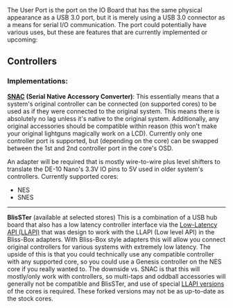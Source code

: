 The User Port is the port on the IO Board that has the same physical appearance as a USB 3.0 port, but it is merely using a USB 3.0 connector as a means for serial I/O communication. The port could potentially have various uses, but these are features that are currently implemented or upcoming:

## Controllers
### Implementations:
**[SNAC](https://github.com/blue212/SNAC) (Serial Native Accessory Converter)**: This essentially means that a system's original controller can be connected (on supported cores) to be used as if they were connected to the original system. This means there is absolutely no lag unless it's native to the original system. Additionally, any original accessories should be compatible within reason (this won't make your original lightguns magically work on a LCD). Currently only one controller port is supported, but (depending on the core) can be swapped between the 1st and 2nd controller port in the core's OSD.

An adapter will be required that is mostly wire-to-wire plus level shifters to translate the DE-10 Nano's 3.3V IO pins to 5V used in older system's controllers.
Currently supported cores:
* NES
* SNES

***

**BlisSTer** (available at selected stores) This is a combination of a USB hub board that also has a low latency controller interface via the [Low-Latency API (LLAPI)](https://github.com/Kitrinx/LLAPI) that was design to work with the LLAPI (Low level API) in the Bliss-Box adapters. With Bliss-Box style adapters this will allow you connect original controllers for various systems with extremely low latency. The upside of this is that you could technically use any compatible controller with any supported core, so you could use a Genesis controller on the NES core if you really wanted to. The downside vs. SNAC is that this will mostly/only work with controllers, so multi-taps and oddball accessories will generally not be compatible and BlisSTer, and use of special [LLAPI versions](https://github.com/MiSTer-LLAPI) of the cores is required. These forked versions may not be as up-to-date as the stock cores.